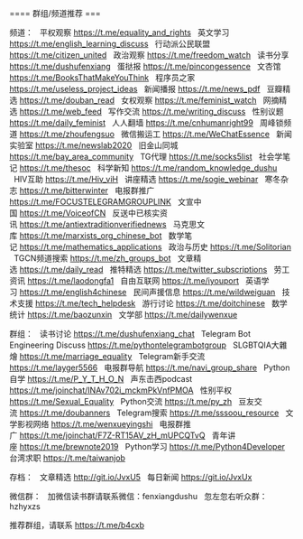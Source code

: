 ==== 群组/频道推荐 ===

频道：
  平权观察 https://t.me/equality_and_rights
  英文学习 https://t.me/english_learning_discuss
  行动派公民联盟 https://t.me/citizen_united
  政治观察 https://t.me/freedom_watch
  读书分享 https://t.me/dushufenxiang
  蛋挞报 https://t.me/pincongessence
  文杏馆 https://t.me/BooksThatMakeYouThink
  程序员之家 https://t.me/useless_project_ideas
  新闻播报 https://t.me/news_pdf
  豆瓣精选 https://t.me/douban_read
  女权观察 https://t.me/feminist_watch
  网摘精选 https://t.me/web_feed
  写作交流 https://t.me/writing_discuss
  性别议题 https://t.me/daily_feminist
  人人翻墙 https://t.me/cnhumanright99
  周峰锁频道 https://t.me/zhoufengsuo
  微信搬运工 https://t.me/WeChatEssence
  新闻实验室 https://t.me/newslab2020
  旧金山同城 https://t.me/bay_area_community
  TG代理 https://t.me/socks5list
  社会学笔记 https://t.me/thesoc
  科学新知 https://t.me/random_knowledge_dushu
  HIV互助 https://t.me/Hiv_viH
  讲座精选 https://t.me/sogie_webinar
  寒冬杂志 https://t.me/bitterwinter
  电报群推广 https://t.me/FOCUSTELEGRAMGROUPLINK
  文宣中国 https://t.me/VoiceofCN
  反送中已核实资讯 https://t.me/antiextraditionverifiednews
  马克思文库 https://t.me/marxists_org_chinese_bot
  数学笔记 https://t.me/mathematics_applications
  政治与历史 https://t.me/Solitorian
  TGCN频道搜索 https://t.me/zh_groups_bot
  文章精选 https://t.me/daily_read
  推特精选 https://t.me/twitter_subscriptions
  劳工资讯 https://t.me/laodongfa1
  自由互联网 https://t.me/iyouport
  英语学习 https://t.me/english4chinese
  民间声援信息 https://t.me/wildweiguan
  技术支援 https://t.me/tech_helpdesk
  游行讨论 https://t.me/doitchinese
  数学统计 https://t.me/baozunxin
  文学部 https://t.me/dailywenxue

群组：
  读书讨论 https://t.me/dushufenxiang_chat
  Telegram Bot Engineering Discuss https://t.me/pythontelegrambotgroup
  SLGBTQIA大雜燴 https://t.me/marriage_equality
  Telegram新手交流 https://t.me/layger5566
  电报群导航 https://t.me/navi_group_share
  Python自学 https://t.me/P_Y_T_H_O_N
  声东击西podcast https://t.me/joinchat/INAv702i_mckmPkVnfPMOA
  性别平权 https://t.me/Sexual_Equality
  Python交流 https://t.me/py_zh
  豆友交流 https://t.me/doubanners
  Telegram搜索 https://t.me/sssoou_resource
  文学影视网络 https://t.me/wenxueyingshi
  电报群推广 https://t.me/joinchat/F7Z-RT15AV_zH_mUPCQTvQ
  青年讲座 https://t.me/brewnote2019
  Python学习 https://t.me/Python4Developer
  台湾求职 https://t.me/taiwanjob

存档：
  文章精选 http://git.io/JvxU5
  每日新闻 https://git.io/JvxUx

微信群：
  加微信读书群请联系微信：fenxiangdushu
  忽左忽右听众群：hzhyxzs

推荐群组，请联系 https://t.me/b4cxb